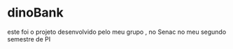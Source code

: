 # dinoBank
este foi o projeto desenvolvido pelo meu grupo , no Senac no meu segundo semestre de   PI
